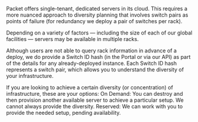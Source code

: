 <!-- <meta>
{
    "title":"Rack Level Diversity",
    "description":"Learn more about Rack Level Diversity.",
    "tag":["Rack Level Diversity"],
    "seo-title": "Bare Metal Cloud Data Centers -- Packet Developer Docs",
    "seo-description": "Learn more about our legal terms",
    "og-title": "Rack Level Diversity",
    "og-description": "Learn more about our legal terms"
}
</meta> -->
Packet offers single-tenant, dedicated servers in its cloud. This requires a more nuanced approach to diversity planning that involves switch pairs as points of failure (for redundancy we deploy a pair of switches per rack).

Depending on a variety of factors — including the size of each of our global facilities — servers may be available in multiple racks.

Although users are not able to query rack information in advance of a deploy, we do provide a Switch ID hash (in the Portal or via our API) as part of the details for any already-deployed instance. Each Switch ID hash represents a switch pair, which allows you to understand the diversity of your infrastructure.

If you are looking to achieve a certain diversity (or concentration) of infrastructure, these are your options:
On Demand: You can destroy and then provision another available server to achieve a particular setup. We cannot always provide the diversity.
Reserved: We can work with you to provide the needed setup, pending availability.



